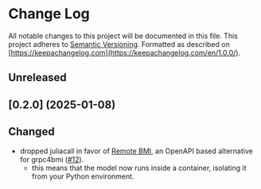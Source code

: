 # Change Log

All notable changes to this project will be documented in this file.
This project adheres to [Semantic Versioning](http://semver.org/).
Formatted as described on [https://keepachangelog.com](https://keepachangelog.com/en/1.0.0/).

## Unreleased

## [0.2.0] (2025-01-08)

## Changed

- dropped juliacall in favor of [Remote BMI](https://github.com/eWaterCycle/remotebmi), an OpenAPI based alternative for grpc4bmi ([#12](https://github.com/eWaterCycle/ewatercycle-wflowjl/pull/12)).
  - this means that the model now runs inside a container, isolating it from your Python environment.
